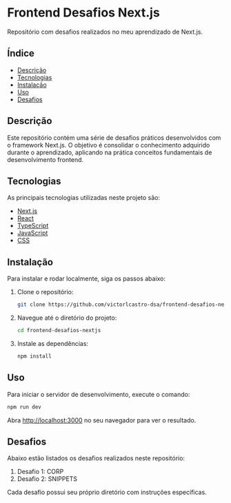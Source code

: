 # Frontend Desafios Next.js

Repositório com desafios realizados no meu aprendizado de Next.js.

## Índice

- [Descrição](#descrição)
- [Tecnologias](#tecnologias)
- [Instalação](#instalação)
- [Uso](#uso)
- [Desafios](#desafios)

## Descrição

Este repositório contém uma série de desafios práticos desenvolvidos com o framework Next.js. O objetivo é consolidar o conhecimento adquirido durante o aprendizado, aplicando na prática conceitos fundamentais de desenvolvimento frontend.

## Tecnologias

As principais tecnologias utilizadas neste projeto são:

- [Next.js](https://nextjs.org/)
- [React](https://reactjs.org/)
- [TypeScript](https://www.typescriptlang.org/)
- [JavaScript](https://developer.mozilla.org/pt-BR/docs/Web/JavaScript)
- [CSS](https://developer.mozilla.org/pt-BR/docs/Web/CSS)

## Instalação

Para instalar e rodar localmente, siga os passos abaixo:

1. Clone o repositório:

   ```bash
   git clone https://github.com/victorlcastro-dsa/frontend-desafios-nextjs.git
   ```

2. Navegue até o diretório do projeto:

   ```bash
   cd frontend-desafios-nextjs
   ```

3. Instale as dependências:

   ```bash
   npm install
   ```

## Uso

Para iniciar o servidor de desenvolvimento, execute o comando:

```bash
npm run dev
```

Abra [http://localhost:3000](http://localhost:3000) no seu navegador para ver o resultado.

## Desafios

Abaixo estão listados os desafios realizados neste repositório:

1. Desafio 1: CORP
2. Desafio 2: SNIPPETS

Cada desafio possui seu próprio diretório com instruções específicas.

